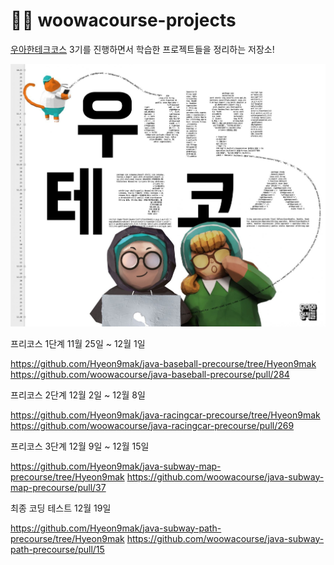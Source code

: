 # 👨‍💻 woowacourse-projects
[우아한테크코스](https://woowacourse.github.io/) 3기를 진행하면서 학습한 프로젝트들을 정리하는 저장소!

![image](./image/woowa-course-3.jpeg)

프리코스 1단계 11월 25일 ~ 12월 1일

https://github.com/Hyeon9mak/java-baseball-precourse/tree/Hyeon9mak
https://github.com/woowacourse/java-baseball-precourse/pull/284

프리코스 2단계 12월 2일 ~ 12월 8일

https://github.com/Hyeon9mak/java-racingcar-precourse/tree/Hyeon9mak
https://github.com/woowacourse/java-racingcar-precourse/pull/269


프리코스 3단계 12월 9일 ~ 12월 15일

https://github.com/Hyeon9mak/java-subway-map-precourse/tree/Hyeon9mak
https://github.com/woowacourse/java-subway-map-precourse/pull/37

최종 코딩 테스트 12월 19일 

https://github.com/Hyeon9mak/java-subway-path-precourse/tree/Hyeon9mak
https://github.com/woowacourse/java-subway-path-precourse/pull/15